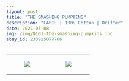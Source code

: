 ```yaml
---
layout: post
title: "THE SMASHING PUMPKINS"
description: "LARGE | 100% Cotton | Drifter"
date: 2021-03-08
img: /img/0101-the-smashing-pumpkins.jpg
ebay_id: 233925077766
---
```




<table style="width:100%;"><tr><td style="vertical-align:top;">
      <figure class="tmblr-full" data-orig-height="2048" data-orig-width="1365" data-orig-src="https://concertshirts.netlify.app/shirts/0101/0101-01.jpg"><img src="https://64.media.tumblr.com/a8251f82e95b47c99e829d0874d942b5/51b02ad415ca0f0d-0b/s540x810/53dee37193ce8b7ced79c48352995e5c698488c7.jpg" data-orig-height="2048" data-orig-width="1365" data-orig-src="https://concertshirts.netlify.app/shirts/0101/0101-01.jpg"/></figure></td>
    <td style="vertical-align:top;">
      <figure class="tmblr-full" data-orig-height="2048" data-orig-width="1365" data-orig-src="https://concertshirts.netlify.app/shirts/0101/0101-02.jpg"><img src="https://64.media.tumblr.com/ebe04400f4d26ec146c0e43a218389c0/51b02ad415ca0f0d-ce/s540x810/474b82598b7931d02a2357eb9c49f7e90c275e94.jpg" data-orig-height="2048" data-orig-width="1365" data-orig-src="https://concertshirts.netlify.app/shirts/0101/0101-02.jpg"/></figure></td>
  </tr></table>
